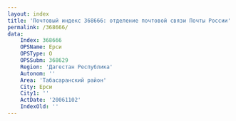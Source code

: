 ```yaml
---
layout: index
title: 'Почтовый индекс 368666: отделение почтовой связи Почты России'
permalink: /368666/
data:
    Index: 368666
    OPSName: Ерси
    OPSType: О
    OPSSubm: 368629
    Region: 'Дагестан Республика'
    Autonom: ''
    Area: 'Табасаранский район'
    City: Ерси
    City1: ''
    ActDate: '20061102'
    IndexOld: ''
---
```

